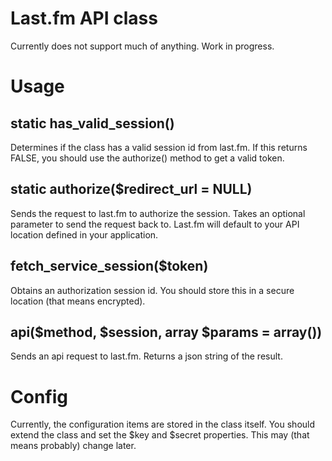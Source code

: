 Last.fm API class
===
Currently does not support much of anything. Work in progress.

Usage
===

static has_valid_session()
---
Determines if the class has a valid session id from last.fm. If this returns FALSE, you should use the authorize() method to get a valid token.

static authorize($redirect_url = NULL)
---
Sends the request to last.fm to authorize the session. Takes an optional parameter to send the request back to. Last.fm will default to your API location defined in your application.

fetch_service_session($token)
---
Obtains an authorization session id. You should store this in a secure location (that means encrypted).

api($method, $session, array $params = array())
---
Sends an api request to last.fm. Returns a json string of the result.

Config
===
Currently, the configuration items are stored in the class itself. You should extend the class and set the $key and $secret properties. This may (that means probably) change later.